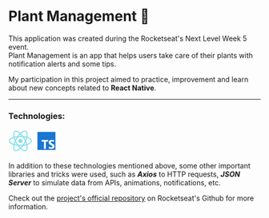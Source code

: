 # Plant Management 🌱

This application was created during the Rocketseat's Next Level Week 5 event.<br>
Plant Management is an app that helps users take care of their plants with notification alerts and some tips.

My participation in this project aimed to practice, improvement and learn about new concepts related to **React Native**.

---

### Technologies: 
[![React Native](.markdown/react-native.png "React Native")](https://reactnative.dev/)
[![Typescript](.markdown/typescript.png "Typescript")]([https://reactnative.dev/](https://www.typescriptlang.org/))

In addition to these technologies mentioned above, some other important libraries and tricks were used, such as **_Axios_** to HTTP requests, **_JSON Server_** to simulate data from APIs, animations, notifications, etc.

Check out the [project's official repository](https://github.com/rocketseat-education/nlw-05-react-native) on Rocketseat's Github for more information.
